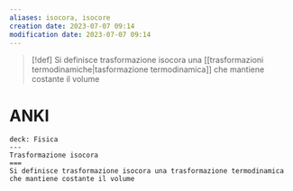 ```yaml
---
aliases: isocora, isocore
creation date: 2023-07-07 09:14
modification date: 2023-07-07 09:14
---
```


>[!def]
>Si definisce trasformazione isocora una [[trasformazioni termodinamiche|tasformazione termodinamica]] che mantiene costante il volume

# ANKI

```anki
deck: Fisica
---
Trasformazione isocora
===
Si definisce trasformazione isocora una trasformazione termodinamica che mantiene costante il volume
```
